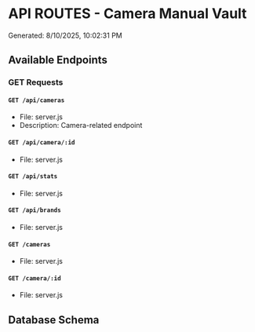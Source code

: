 # API ROUTES - Camera Manual Vault
Generated: 8/10/2025, 10:02:31 PM

## Available Endpoints

### GET Requests

#### `GET /api/cameras`
- File: server.js
- Description: Camera-related endpoint

#### `GET /api/camera/:id`
- File: server.js

#### `GET /api/stats`
- File: server.js

#### `GET /api/brands`
- File: server.js

#### `GET /cameras`
- File: server.js

#### `GET /camera/:id`
- File: server.js

## Database Schema

